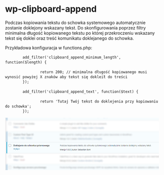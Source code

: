 # wp-clipboard-append 
 
Podczas kopiowania tekstu do schowka systemowego automatycznie zostanie doklejony wskazany tekst. Do skonfigurowania poprzez filtry minimalna długość kopiowanego tekstu po której przekroczeniu wskazany tekst się doklei oraz treść komunikatu doklejanego do schowka.

Przykładowa konfiguracja w functions.php:


            add_filter('clipboard_append_minimum_length', function($length) {

                    return 200; // minimalna długość kopiowanego musi wynosić powyżej X znaków aby tekst się dokleił do treści
            });

            add_filter('clipboard_append_text', function($text) {

                    return 'Tutaj Twój tekst do doklejenia przy kopiowaniu do schowka';
            });


![screenshot](/screenshot.png?raw=true "screenshot") 
